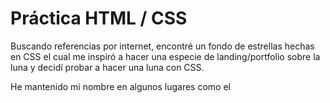 # Práctica HTML / CSS
Buscando referencias por internet, encontré un fondo de estrellas hechas en CSS el cual me inspiró a hacer una especie de landing/portfolio sobre la luna y decidí probar a hacer una luna con CSS.

He mantenido mi nombre en algunos lugares como el <title> como método de referencia al autor y las redes sociales también indican a las mías.

El fondo utilizado esta separado en el archivo [stars.css](https://github.com/DEVgotti/moon-portfolio/blob/main/assets/css/stars.css) para no ser evaluado ya que no esta escrito por mi.

## Recursos del proyecto
Todos los assets (imágenes y video) esta en la carpeta [assets](https://github.com/DEVgotti/moon-portfolio/tree/main/assets)
En la carpeta [css](https://github.com/DEVgotti/moon-portfolio/tree/main/css) se encuentran 4 archivos:
* [Common](https://github.com/DEVgotti/moon-portfolio/blob/main/css/common.css): El archivo principal de css tanto para el índice como para diseños generales hacia html, body y header.
* [Stars](https://github.com/DEVgotti/moon-portfolio/blob/main/css/stars.css): Como indiqué más arriba, este es un recurso externo.
* [Normalize](https://github.com/DEVgotti/moon-portfolio/blob/main/css/normalize.css): Archivo css común para normalizar el estilo antes de empezar el diseño.
* [Projects](https://github.com/DEVgotti/moon-portfolio/blob/main/css/projects.css): Archivo específico para la página de proyectos para evitar que [common.css]((https://github.com/DEVgotti/moon-portfolio/blob/main/css/common.css)) sea más caótico de lo que ya me ha quedado 😓

En la raíz del proyecto se encuentra [index.html](https://github.com/DEVgotti/moon-portfolio/blob/main/index.html) y [projects.html](https://github.com/DEVgotti/moon-portfolio/blob/main/projects.html) requeridos en la práctica.
